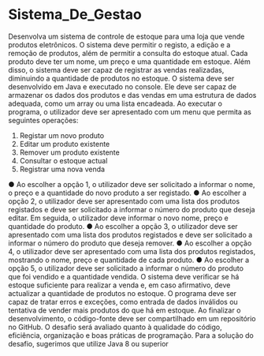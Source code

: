 # Sistema_De_Gestao

Desenvolva um sistema de controle de estoque para uma loja que vende produtos eletrônicos. O sistema deve permitir o registo, a edição e a remoção de produtos, além de permitir a consulta do estoque atual.
Cada produto deve ter um nome, um preço e uma quantidade em estoque. Além disso, o sistema deve ser capaz de registrar as vendas realizadas, diminuindo a quantidade de produtos no estoque.
O sistema deve ser desenvolvido em Java e executado no console. Ele deve ser capaz de armazenar os dados dos produtos e das vendas em uma estrutura de dados adequada, como um array ou uma lista encadeada.
Ao executar o programa, o utilizador deve ser apresentado com um menu que permita as seguintes operações:	 	 	 	
1.	Registar um novo produto 	
2.	Editar um produto existente 	
3.	Remover um produto existente 	
4.	Consultar o estoque actual 	
5.	Registrar uma nova venda

●	Ao escolher a opção 1, o utilizador deve ser solicitado a informar o nome, o preço e a quantidade do novo produto a ser registado.
●	Ao escolher a opção 2, o utilizador deve ser apresentado com uma lista dos produtos registados e deve ser solicitado a informar o número do produto que deseja editar. Em seguida, o utilizador deve informar o novo nome, preço e quantidade do produto.
●	Ao escolher a opção 3, o utilizador deve ser apresentado com uma lista dos produtos registados e deve ser solicitado a informar o número do produto que deseja remover.
●	Ao escolher a opção 4, o utilizador deve ser apresentado com uma lista dos produtos registados, mostrando o nome, preço e quantidade de cada produto.
●	Ao escolher a opção 5, o utilizador deve ser solicitado a informar o número do produto que foi vendido e a quantidade vendida. O sistema deve verificar se há estoque suficiente para realizar a venda e, em caso afirmativo, deve actualizar a quantidade de produtos no estoque.
O programa deve ser capaz de tratar erros e exceções, como entrada de dados inválidos ou tentativa de vender mais produtos do que há em estoque.
Ao finalizar o desenvolvimento, o código-fonte deve ser compartilhado em um repositório no GitHub. O desafio será avaliado quanto à qualidade do código, eficiência, organização e boas práticas de programação.
Para a solução do desafio, sugerimos que utilize Java 8 ou superior

